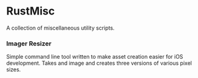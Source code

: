 # RustMisc

A collection of miscellaneous utility scripts.

### Imager Resizer
Simple command line tool written to make asset creation easier for iOS development. Takes and image and creates three versions of various pixel sizes.